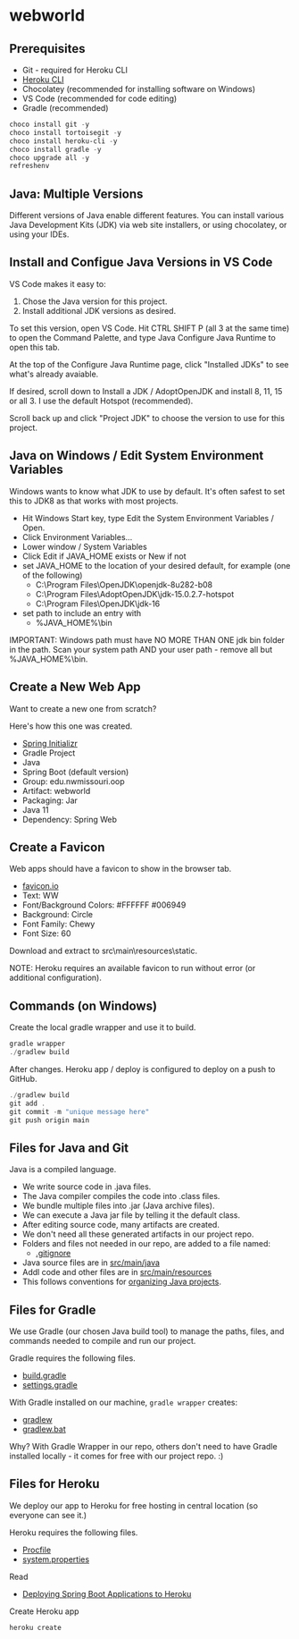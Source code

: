 # webworld

## Prerequisites

- Git - required for Heroku CLI
- [Heroku CLI](https://devcenter.heroku.com/articles/heroku-cli)
- Chocolatey (recommended for installing software on Windows)
- VS Code (recommended for code editing)
- Gradle (recommended)

```Powershell
choco install git -y
choco install tortoisegit -y
choco install heroku-cli -y
choco install gradle -y
choco upgrade all -y
refreshenv
```

## Java: Multiple Versions

Different versions of Java enable different features. You can install various Java Development Kits (JDK) via web site installers, or using chocolatey, or using your IDEs. 

## Install and Configue Java Versions in VS Code

VS Code makes it easy to:

1. Chose the Java version for this project.
2. Install additional JDK versions as desired.

To set this version, open VS Code. Hit CTRL SHIFT P (all 3 at the same time) to open the Command Palette, and type Java Configure Java Runtime to open this tab.

At the top of the Configure Java Runtime page, click "Installed JDKs" to see what's already avaiable.

If desired, scroll down to Install a JDK / AdoptOpenJDK and install 8, 11, 15 or all 3. I use the default Hotspot (recommended).

Scroll back up and click "Project JDK" to choose the version to use for this project.

## Java on Windows / Edit System Environment Variables

Windows wants to know what JDK to use by default. It's often safest to set this to JDK8 as that works with most projects. 

- Hit Windows Start key, type Edit the System Environment Variables / Open. 
- Click Environment Variables...
- Lower window / System Variables 
- Click Edit if JAVA_HOME exists or New if not 
- set JAVA_HOME to the location of your desired default, for example (one of the following)
  - C:\Program Files\OpenJDK\openjdk-8u282-b08
  - C:\Program Files\AdoptOpenJDK\jdk-15.0.2.7-hotspot
  - C:\Program Files\OpenJDK\jdk-16
- set path to include an entry with
  - %JAVA_HOME%\bin

IMPORTANT: Windows path must have NO MORE THAN ONE jdk bin folder in the path. Scan your system path AND your user path - remove all but %JAVA_HOME%\bin.

## Create a New Web App

Want to create a new one from scratch? 

Here's how this one was created.

- [Spring Initializr](https://start.spring.io/)
- Gradle Project
- Java
- Spring Boot (default version)
- Group: edu.nwmissouri.oop
- Artifact: webworld
- Packaging: Jar
- Java 11
- Dependency: Spring Web 

## Create a Favicon

Web apps should have a favicon to show in the browser tab.

- [favicon.io](https://favicon.io/favicon-generator/)
- Text: WW
- Font/Background Colors: #FFFFFF #006949
- Background: Circle
- Font Family: Chewy
- Font Size: 60

Download and extract to src\main\resources\static.

NOTE: Heroku requires an available favicon to run without error (or additional configuration).

## Commands (on Windows)

Create the local gradle wrapper and use it to build.

```Powershell
gradle wrapper
./gradlew build
```

After changes. Heroku app / deploy is configured to deploy on a push to GitHub.

```Powershell
./gradlew build
git add .
git commit -m "unique message here"
git push origin main
```

## Files for Java and Git

Java is a compiled language. 

- We write source code in .java files.
- The Java compiler compiles the code into .class files. 
- We bundle multiple files into .jar (Java archive files).
- We can execute a Java jar file by telling it the default class. 
- After editing source code, many artifacts are created. 
- We don't need all these generated artifacts in our project repo. 
- Folders and files not needed in our repo, are added to a file named:
  - [.gitignore](./.gitignore)
- Java source files are in [src/main/java](./src/main/java)
- Addl code and other files are in [src/main/resources](./src/main/resources)
- This follows conventions for [organizing Java projects](https://maven.apache.org/guides/introduction/introduction-to-the-standard-directory-layout.html). 

## Files for Gradle

We use Gradle (our chosen Java build tool) to  manage the paths, files, and commands needed to compile and run our project. 

Gradle requires the following files.

- [build.gradle](./build.gradle)
- [settings.gradle](./settings.gradle)

With Gradle installed on our machine, ```gradle wrapper``` creates:

- [gradlew](./gradlew)
- [gradlew.bat](./gradlew.bat)

Why? With Gradle Wrapper in our repo, others don't need to have Gradle installed locally - it comes for free with our project repo. :)

## Files for Heroku

We deploy our app to Heroku for free hosting in central location (so everyone can see it.)

Heroku requires the following files.

- [Procfile](./Procfile)
- [system.properties](./system.properties)

Read

- [Deploying Spring Boot Applications to Heroku
](https://devcenter.heroku.com/articles/deploying-spring-boot-apps-to-heroku)

Create Heroku app

```Powershell
heroku create
```